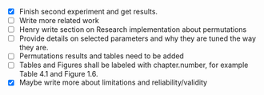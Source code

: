 - [x] Finish second experiment and get results.
- [ ] Write more related work
- [ ] Henry write section on Research implementation about permutations
- [ ] Provide details on selected parameters and why they are tuned the way they are.
- [ ] Permutations results and tables need to be added
- [ ] Tables and Figures shall be labeled with chapter.number, for example Table 4.1 and Figure 1.6.
- [x] Maybe write more about limitations and reliability/validity
